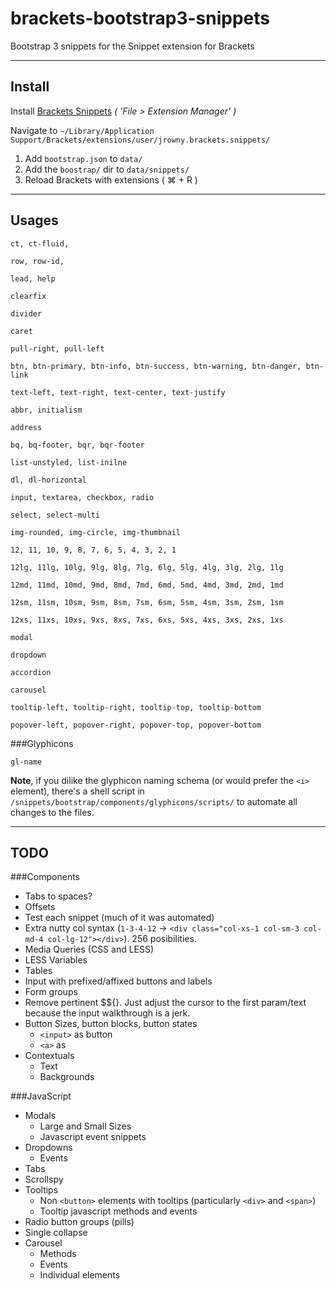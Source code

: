 brackets-bootstrap3-snippets
===

Bootstrap 3 snippets for the Snippet extension for Brackets

---

## Install

Install [Brackets Snippets](https://github.com/jrowny/brackets-snippets) *( 'File > Extension Manager' )*

Navigate to `~/Library/Application Support/Brackets/extensions/user/jrowny.brackets.snippets/`

1. Add `bootstrap.json` to `data/`
2. Add the `boostrap/` dir to `data/snippets/`
3. Reload Brackets with extensions ( ⌘ + R )

---

## Usages

	ct, ct-fluid,

	row, row-id,
	
	lead, help
	
	clearfix
	
	divider
	
	caret
	
	pull-right, pull-left
	
	btn, btn-primary, btn-info, btn-success, btn-warning, btn-danger, btn-link
	
	text-left, text-right, text-center, text-justify
	
	abbr, initialism
	
	address
	
	bq, bq-footer, bqr, bqr-footer
	
	list-unstyled, list-inilne 
	
	dl, dl-horizontal
	
	input, textarea, checkbox, radio
	
	select, select-multi
	
	img-rounded, img-circle, img-thumbnail
	
	12, 11, 10, 9, 8, 7, 6, 5, 4, 3, 2, 1
	
	12lg, 11lg, 10lg, 9lg, 8lg, 7lg, 6lg, 5lg, 4lg, 3lg, 2lg, 1lg
	
	12md, 11md, 10md, 9md, 8md, 7md, 6md, 5md, 4md, 3md, 2md, 1md
	
	12sm, 11sm, 10sm, 9sm, 8sm, 7sm, 6sm, 5sm, 4sm, 3sm, 2sm, 1sm
	
	12xs, 11xs, 10xs, 9xs, 8xs, 7xs, 6xs, 5xs, 4xs, 3xs, 2xs, 1xs
	    
	modal
	       
	dropdown
	
	accordion
	
	carousel
	
	tooltip-left, tooltip-right, tooltip-top, tooltip-bottom
	
	popover-left, popover-right, popover-top, popover-bottom
	
###Glyphicons

	gl-name

**Note**, if you dilike the glyphicon naming schema (or would prefer the `<i>` element), there's a shell script in `/snippets/bootstrap/components/glyphicons/scripts/` to automate all changes to the files.

---

## TODO

###Components

* Tabs to spaces?
* Offsets
* Test each snippet (much of it was automated)
* Extra nutty col syntax (`1-3-4-12` -> `<div class="col-xs-1 col-sm-3 col-md-4 col-lg-12"></div>`). 256 posibilities.
* Media Queries (CSS and LESS)
* LESS Variables
* Tables
* Input with prefixed/affixed buttons and labels
* Form groups
* Remove pertinent $${}. Just adjust the cursor to the first param/text because the input walkthrough is a jerk.
* Button Sizes, button blocks, button states
	* `<input>` as button
	* `<a>` as 
* Contextuals
	* Text
	* Backgrounds

###JavaScript

* Modals
	* Large and Small Sizes
	* Javascript event snippets
* Dropdowns
	* Events
* Tabs
* Scrollspy
* Tooltips
	* Non `<button>` elements with tooltips (particularly `<div>` and `<span>`)
	* Tooltip javascript methods and events
* Radio button groups (pills)
* Single collapse
* Carousel
	* Methods
	* Events
	* Individual elements